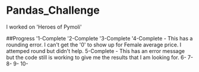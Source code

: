 # Pandas_Challenge
I worked on 'Heroes of Pymoli'

##Progress
'1-Complete
'2-Complete
'3-Complete
'4-Complete - This has a rounding error. I can't get the '0' to show up for Female average price.  I attemped round but didn't help.
5-Complete - This has an error message but the code still is working to give me the results that I am looking for.
6-
7-
8-
9-
10-
